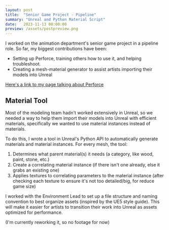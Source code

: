 ```yaml
---
layout: post
title:  "Senior Game Project - Pipeline"
summary: "Unreal and Python Material Script"
date:   2023-11-13 00:00:00
preview: /assets/postpreview.png
---
```


<!-- ![Picture 1](/assets/fullsize.png) -->

I worked on the animation department's senior game project in a pipeline role. So far, my biggest contributions have been:
* Setting up Perforce, training others how to use it, and helping troubleshoot.
* Creating a mesh-material generator to assist artists importing their models into Unreal

[Here's a link to my page talking about Perforce](https://chris-luangrath.github.io/2023/04/13/shrineflow-prototype-p4/)

## Material Tool
Most of the modeling team hadn't worked extensively in Unreal, so we needed a way to help them import their models into Unreal with efficient materials, specifically we wanted to use material instances instead of materials.

To do this, I wrote a tool in Unreal's Python API to automatically generate materials and material instances.
For every mesh, the tool:
1. Determines what parent material(s) it needs (a category, like wood, paint, stone, etc.)
2. Create a correlating material instance (if there isn't one already, else it grabs an existing one)
3. Applies textures to correlating parameters to the material instance (after checking each texture to ensure it's not too detailed/big, for reduce game size)

I worked with the Environment Lead to set up a file structure and naming convention to best organize assets (inspired by the UE5 style guide). This will make it easier for artists to transition their work into Unreal as assets optimized for performance.

(I'm currently reworking it, so no footage for now)